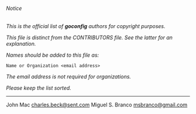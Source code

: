 ###### Notice

*This is the official list of ***goconfig*** authors for copyright
purposes.*

*This file is distinct from the CONTRIBUTORS file. See the latter for an
explanation.*

*Names should be added to this file as:*

	Name or Organization <email address>

*The email address is not required for organizations.*

*Please keep the list sorted.*

* * *

John Mac <charles.beck@sent.com>
Miguel S. Branco <msbranco@gmail.com>

